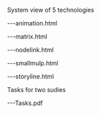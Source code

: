 System view of 5 technologies

---animation.html    

---matrix.html 

---nodelink.html

---smallmulp.html

---storyline.html

Tasks for two sudies

---Tasks.pdf

